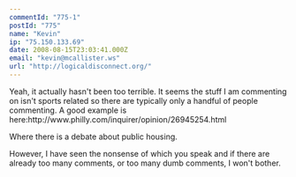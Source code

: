 ```yaml
---
commentId: "775-1"
postId: "775"
name: "Kevin"
ip: "75.150.133.69"
date: 2008-08-15T23:03:41.000Z
email: "kevin@mcallister.ws"
url: "http://logicaldisconnect.org/"
---
```

<p>Yeah, it actually hasn't been too terrible.  It seems the stuff I am commenting on isn't sports related so there are typically only a handful of people commenting.  A good example is here:http://www.philly.com/inquirer/opinion/26945254.html</p>
<p>Where there is a debate about public housing.</p>
<p>However, I have seen the nonsense of which you speak and if there are already too many comments, or too many dumb comments, I won't bother.</p>